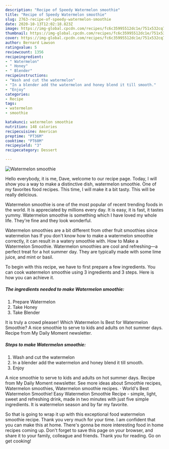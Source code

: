 ```yaml
---
description: "Recipe of Speedy Watermelon smoothie"
title: "Recipe of Speedy Watermelon smoothie"
slug: 2763-recipe-of-speedy-watermelon-smoothie
date: 2020-10-13T12:02:18.823Z
image: https://img-global.cpcdn.com/recipes/fc6c35995512dc1e/751x532cq70/watermelon-smoothie-recipe-main-photo.jpg
thumbnail: https://img-global.cpcdn.com/recipes/fc6c35995512dc1e/751x532cq70/watermelon-smoothie-recipe-main-photo.jpg
cover: https://img-global.cpcdn.com/recipes/fc6c35995512dc1e/751x532cq70/watermelon-smoothie-recipe-main-photo.jpg
author: Bernard Lawson
ratingvalue: 5
reviewcount: 1356
recipeingredient:
- " Watermelon"
- " Honey"
- " Blender"
recipeinstructions:
- "Wash and cut the watermelon"
- "In a blender add the watermelon and honey blend it till smooth."
- "Enjoy"
categories:
- Recipe
tags:
- watermelon
- smoothie

katakunci: watermelon smoothie 
nutrition: 148 calories
recipecuisine: American
preptime: "PT36M"
cooktime: "PT60M"
recipeyield: "3"
recipecategory: Dessert

---
```



![Watermelon smoothie](https://img-global.cpcdn.com/recipes/fc6c35995512dc1e/751x532cq70/watermelon-smoothie-recipe-main-photo.jpg)

Hello everybody, it is me, Dave, welcome to our recipe page. Today, I will show you a way to make a distinctive dish, watermelon smoothie. One of my favorites food recipes. This time, I will make it a bit tasty. This will be really delicious.

Watermelon smoothie is one of the most popular of recent trending foods in the world. It is appreciated by millions every day. It is easy, it is fast, it tastes yummy. Watermelon smoothie is something which I have loved my whole life. They're fine and they look wonderful.

Watermelon smoothies are a bit different from other fruit smoothies since watermelon has If you don&#39;t know how to make a watermelon smoothie correctly, it can result in a watery smoothie with. How to Make a Watermelon Smoothie. Watermelon smoothies are cool and refreshing—a perfect treat for a hot summer day. They are typically made with some lime juice, and mint or basil.


To begin with this recipe, we have to first prepare a few ingredients. You can cook watermelon smoothie using 3 ingredients and 3 steps. Here is how you can achieve it.

<!--inarticleads1-->

##### The ingredients needed to make Watermelon smoothie:

1. Prepare  Watermelon
1. Take  Honey
1. Take  Blender


It is truly a crowd pleaser! Which Watermelon Is Best for Watermelon Smoothie? A nice smoothie to serve to kids and adults on hot summer days. Recipe from My Daily Moment newsletter. 

<!--inarticleads2-->

##### Steps to make Watermelon smoothie:

1. Wash and cut the watermelon
1. In a blender add the watermelon and honey blend it till smooth.
1. Enjoy


A nice smoothie to serve to kids and adults on hot summer days. Recipe from My Daily Moment newsletter. See more ideas about Smoothie recipes, Watermelon smoothies, Watermelon smoothie recipes. · World&#39;s Best Watermelon Smoothie! Easy Watermelon Smoothie Recipe - simple, light, sweet and refreshing drink, made in two minutes with just five simple ingredients. It is watermelon season and by far my favorite. 

So that is going to wrap it up with this exceptional food watermelon smoothie recipe. Thank you very much for your time. I am confident that you can make this at home. There's gonna be more interesting food in home recipes coming up. Don't forget to save this page on your browser, and share it to your family, colleague and friends. Thank you for reading. Go on get cooking!
